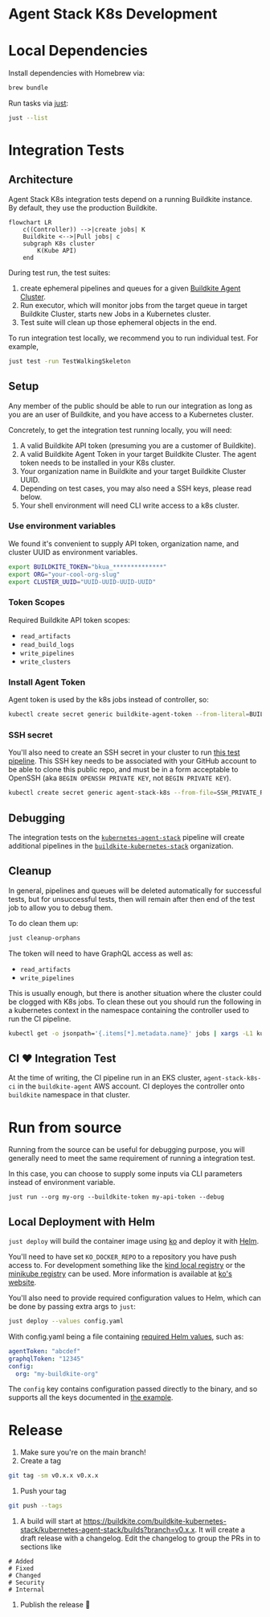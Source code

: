 Agent Stack K8s Development
===

# Local Dependencies
Install dependencies with Homebrew via:

```bash
brew bundle
```

Run tasks via [just](https://github.com/casey/just):

```bash
just --list
```

# Integration Tests

## Architecture

Agent Stack K8s integration tests depend on a running Buildkite instance. By default, they use the production Buildkite.

```mermaid
flowchart LR
    c((Controller)) -->|create jobs| K
    Buildkite <-->|Pull jobs| c
    subgraph K8s cluster
        K(Kube API)
    end
```

During test run, the test suites:
1. create ephemeral pipelines and queues for a given [Buildkite Agent Cluster](https://buildkite.com/docs/clusters/overview).
2. Run executor, which will monitor jobs from the target queue in target Buildkite Cluster,
   starts new Jobs in a Kubernetes cluster.
3. Test suite will clean up those ephemeral objects in the end.

To run integration test locally, we recommend you to run individual test. For example,

```bash
just test -run TestWalkingSkeleton
```

## Setup

Any member of the public should be able to run our integration as long as you are an user of Buildkite, and you have
access to a Kubernetes cluster.

Concretely, to get the integration test running locally, you will need:
1. A valid Buildkite API token (presuming you are a customer of Buildkite).
2. A valid Buildkite Agent Token in your target Buildkite Cluster. The agent token needs to be installed in your K8s
   cluster.
3. Your organization name in Buildkite and your target Buildkite Cluster UUID.
4. Depending on test cases, you may also need a SSH keys, please read below.
5. Your shell environment will need CLI write access to a k8s cluster.

### Use environment variables

We found it's convenient to supply API token, organization name, and cluster UUID as environment variables.

```bash
export BUILDKITE_TOKEN="bkua_**************"
export ORG="your-cool-org-slug"
export CLUSTER_UUID="UUID-UUID-UUID-UUID"
```

### Token Scopes

Required Buildkite API token scopes:

- `read_artifacts`
- `read_build_logs`
- `write_pipelines`
- `write_clusters`

### Install Agent Token

Agent token is used by the k8s jobs instead of controller, so:

```bash
kubectl create secret generic buildkite-agent-token --from-literal=BUILDKITE_AGENT_TOKEN=my-agent-token
```

### SSH secret

You'll also need to create an SSH secret in your cluster to run [this test pipeline](internal/integration/fixtures/secretref.yaml). This SSH key needs to be associated with your GitHub account to be able to clone this public repo, and must be in a form acceptable to OpenSSH (aka `BEGIN OPENSSH PRIVATE KEY`, not `BEGIN PRIVATE KEY`).

```bash
kubectl create secret generic agent-stack-k8s --from-file=SSH_PRIVATE_RSA_KEY=$HOME/.ssh/id_github
```

## Debugging
The integration tests on the [`kubernetes-agent-stack`](https://buildkite.com/buildkite-kubernetes-stack/kubernetes-agent-stack) pipeline will create additional pipelines in the [`buildkite-kubernetes-stack`](https://buildkite.com/buildkite-kubernetes-stack) organization.


## Cleanup

In general, pipelines and queues will be deleted automatically for successful tests, but for unsuccessful tests, then will remain after then end of the test job to allow you to debug them.

To do clean them up:

```bash
just cleanup-orphans
```

The token will need to have GraphQL access as well as:
- `read_artifacts`
- `write_pipelines`

This is usually enough, but there is another situation where the cluster could be clogged with K8s jobs.
To clean these out you should run the following in a kubernetes context in the namespace containing the controller used to run the CI pipeline.
```bash
kubectl get -o jsonpath='{.items[*].metadata.name}' jobs | xargs -L1 kubectl delete job
```

## CI ❤️  Integration Test

At the time of writing, the CI pipeline run in an EKS cluster, `agent-stack-k8s-ci` in the `buildkite-agent` AWS account.
CI deployes the controller onto `buildkite` namespace in that cluster.

# Run from source

Running from the source can be useful for debugging purpose, you will generally need to meet the same requirement of
running a integration test.

In this case, you can choose to supply some inputs via CLI parameters instead of environment variable.

```bash!
just run --org my-org --buildkite-token my-api-token --debug
```

## Local Deployment with Helm

`just deploy` will build the container image using [ko](https://ko.build/) and
deploy it with [Helm](https://helm.sh/).

You'll need to have set `KO_DOCKER_REPO` to a repository you have push access
to. For development something like the [kind local
registry](https://kind.sigs.k8s.io/docs/user/local-registry/) or the [minikube
registry](https://minikube.sigs.k8s.io/docs/handbook/registry) can be used. More
information is available at [ko's
website](https://ko.build/configuration/#local-publishing-options).

You'll also need to provide required configuration values to Helm, which can be done by passing extra args to `just`:

```bash
just deploy --values config.yaml
```

With config.yaml being a file containing [required Helm values](values.yaml), such as:

```yaml
agentToken: "abcdef"
graphqlToken: "12345"
config:
  org: "my-buildkite-org"
```

The `config` key contains configuration passed directly to the binary, and so supports all the keys documented in [the example](examples/config.yaml).

# Release
1. Make sure you're on the main branch!
1. Create a tag
```bash
git tag -sm v0.x.x v0.x.x
```
1. Push your tag
```bash
git push --tags
```
1. A build will start at https://buildkite.com/buildkite-kubernetes-stack/kubernetes-agent-stack/builds?branch=v0.x.x. It will create a draft release with a changelog. Edit the changelog to group the PRs in to sections like
```
# Added
# Fixed
# Changed
# Security
# Internal
```
1. Publish the release 🎉
